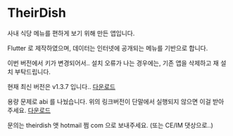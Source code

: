 # TheirDish

사내 식당 메뉴를 편하게 보기 위해 만든 앱입니다.

Flutter 로 제작하였으며, 데이터는 인터넷에 공개되는 메뉴를 기반으로 합니다.

이번 버전에서 키가 변경되어서.. 설치 오류가 나는 경우에는, 기존 앱을 삭제하고 재 설치 부탁드립니다.

현재 최신 버전은 v1.3.7 입니다.. [다운로드](https://github.com/TheirDish/TheirDish/raw/master/TheirDish_1.3.7-arm64-v8a.apk)

용량 문제로 abi 를 나눴습니다. 위의 링크버전이 단말에서 실행되지 않으면 이걸 받아주세요. [다운로드](https://github.com/TheirDish/TheirDish/raw/master/TheirDish_1.3.7-armeabi-v7a.apk)

문의는 theirdish 앳 hotmail 쩜 com 으로 보내주세요. (또는 CE/IM 댓상으로..) 
